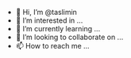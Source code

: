 - 👋 Hi, I’m @taslimin
- 👀 I’m interested in ...
- 🌱 I’m currently learning ...
- 💞️ I’m looking to collaborate on ...
- 📫 How to reach me ...

<!---
taslimin/taslimin is a ✨ special ✨ repository because its `README.md` (this file) appears on your GitHub profile.
You can click the Preview link to take a look at your changes.
--->
